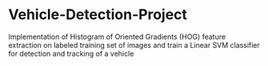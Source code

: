 # Vehicle-Detection-Project
Implementation of Histogram of Oriented Gradients (HOG) feature extraction on labeled training set of images and train a Linear SVM classifier for detection and tracking of a vehicle
